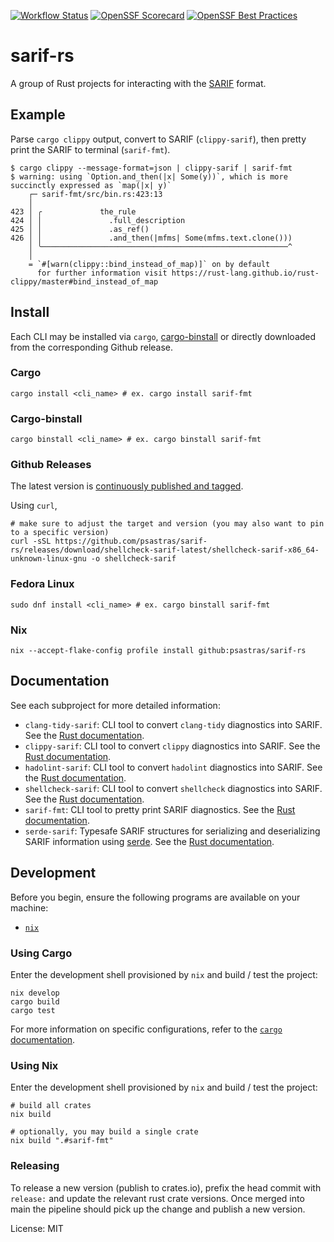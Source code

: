 [![Workflow Status](https://github.com/psastras/sarif-rs/workflows/main/badge.svg)](https://github.com/psastras/sarif-rs/actions?query=workflow%3A%22main%22)
[![OpenSSF Scorecard](https://api.scorecard.dev/projects/github.com/psastras/sarif-rs/badge)](https://scorecard.dev/viewer/?uri=github.com/psastras/sarif-rs)
[![OpenSSF Best Practices](https://www.bestpractices.dev/projects/9282/badge)](https://www.bestpractices.dev/projects/9282)

# sarif-rs

A group of Rust projects for interacting with the
[SARIF](https://sarifweb.azurewebsites.net/) format.

## Example

Parse `cargo clippy` output, convert to SARIF (`clippy-sarif`), then pretty
print the SARIF to terminal (`sarif-fmt`).

```shell
$ cargo clippy --message-format=json | clippy-sarif | sarif-fmt
$ warning: using `Option.and_then(|x| Some(y))`, which is more succinctly expressed as `map(|x| y)`
    ┌─ sarif-fmt/src/bin.rs:423:13
    │
423 │ ╭             the_rule
424 │ │               .full_description
425 │ │               .as_ref()
426 │ │               .and_then(|mfms| Some(mfms.text.clone()))
    │ ╰───────────────────────────────────────────────────────^
    │
    = `#[warn(clippy::bind_instead_of_map)]` on by default
      for further information visit https://rust-lang.github.io/rust-clippy/master#bind_instead_of_map
```

## Install

Each CLI may be installed via `cargo`, [cargo-binstall](https://github.com/cargo-bins/cargo-binstall) or directly downloaded from the
corresponding Github release.

### Cargo

```shell
cargo install <cli_name> # ex. cargo install sarif-fmt
```

### Cargo-binstall

```shell
cargo binstall <cli_name> # ex. cargo binstall sarif-fmt
```

### Github Releases

The latest version is
[continuously published and tagged](https://github.com/psastras/sarif-rs/releases).

Using `curl`,

```shell
# make sure to adjust the target and version (you may also want to pin to a specific version)
curl -sSL https://github.com/psastras/sarif-rs/releases/download/shellcheck-sarif-latest/shellcheck-sarif-x86_64-unknown-linux-gnu -o shellcheck-sarif
```

### Fedora Linux

```shell
sudo dnf install <cli_name> # ex. cargo binstall sarif-fmt
```

### Nix

```shell
nix --accept-flake-config profile install github:psastras/sarif-rs
```

## Documentation

See each subproject for more detailed information:

- `clang-tidy-sarif`: CLI tool to convert `clang-tidy` diagnostics into SARIF.
  See the [Rust documentation](https://docs.rs/clang_tidy_sarif/).
- `clippy-sarif`: CLI tool to convert `clippy` diagnostics into SARIF. See the
  [Rust documentation](https://docs.rs/clippy_sarif/).
- `hadolint-sarif`: CLI tool to convert `hadolint` diagnostics into SARIF. See
  the [Rust documentation](https://docs.rs/hadolint_sarif/).
- `shellcheck-sarif`: CLI tool to convert `shellcheck` diagnostics into SARIF.
  See the [Rust documentation](https://docs.rs/shellcheck_sarif/).
- `sarif-fmt`: CLI tool to pretty print SARIF diagnostics. See the
  [Rust documentation](https://docs.rs/sarif_fmt/).
- `serde-sarif`: Typesafe SARIF structures for serializing and deserializing
  SARIF information using [serde](https://serde.rs/). See the
  [Rust documentation](https://docs.rs/serde_sarif/).

## Development

Before you begin, ensure the following programs are available on your machine:

- [`nix`](https://nixos.org/download.html#nix-quick-install)


### Using Cargo

Enter the development shell provisioned by `nix` and build / test the project:

```shell
nix develop
cargo build
cargo test
```

For more information on specific configurations, refer to the
[`cargo` documentation](https://doc.rust-lang.org/cargo).

### Using Nix

Enter the development shell provisioned by `nix` and build / test the project:

```shell
# build all crates
nix build

# optionally, you may build a single crate
nix build ".#sarif-fmt"
```

### Releasing

To release a new version (publish to crates.io), prefix the head commit with `release:` and update the relevant rust crate versions. Once merged into main the pipeline should pick up the change and publish a new version.

License: MIT
